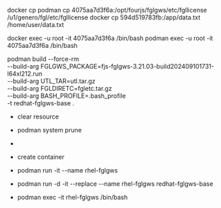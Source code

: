docker cp 
podman cp 4075aa7d3f6a:/opt/fourjs/fglgws/etc/fgllicense /u1/genero/fgl/etc/fgllicense
docker cp 594d519783fb:/app/data.txt /home/user/data.txt


docker exec -u root -it 4075aa7d3f6a /bin/bash 
podman exec -u root -it 4075aa7d3f6a /bin/bash 

podman  build --force-rm \
     --build-arg FGLGWS_PACKAGE=fjs-fglgws-3.21.03-build202409101731-l64xl212.run \
     --build-arg UTL_TAR=utl.tar.gz \
     --build-arg FGLDIRETC=fgletc.tar.gz \
     --build-arg BASH_PROFILE=.bash_profile \
     -t redhat-fglgws-base .
 - clear resource
 - podman system prune


 - 
 - create container
 - podman run -it --name rhel-fglgws
 - podman run -d -it --replace --name rhel-fglgws redhat-fglgws-base
 - podman exec -it rhel-fglgws /bin/bash
